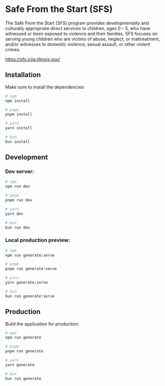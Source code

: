 # Safe From the Start (SFS)

The Safe From the Start (SFS) program provides developmentally and culturally appropriate direct services to children, ages 0 – 5, who have witnessed or been exposed to violence and their families. SFS focuses on serving young children who are victims of abuse, neglect, or maltreatment, and/or witnesses to domestic violence, sexual assault, or other violent crimes.

https://sfs.icjia.illinois.gov/

## Installation

Make sure to install the dependencies:

```bash
# npm
npm install

# pnpm
pnpm install

# yarn
yarn install

# bun
bun install
```

## Development

### Dev server:

```bash
# npm
npm run dev

# pnpm
pnpm run dev

# yarn
yarn dev

# bun
bun run dev
```

### Local production preview:

```bash
# npm
npm run generate:serve

# pnpm
pnpm run generate:serve

# yarn
yarn generate:serve

# bun
bun run generate:serve
```

## Production

Build the application for production:

```bash
# npm
npm run generate

# pnpm
pnpm run generate

# yarn
yarn generate

# bun
bun run generate
```
